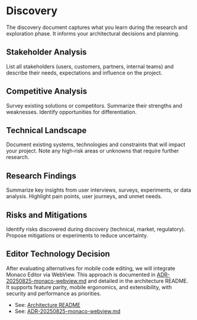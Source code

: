 # Discovery

The discovery document captures what you learn during the research and
exploration phase.  It informs your architectural decisions and planning.

## Stakeholder Analysis

List all stakeholders (users, customers, partners, internal teams) and describe
their needs, expectations and influence on the project.

## Competitive Analysis

Survey existing solutions or competitors.  Summarize their strengths and
weaknesses.  Identify opportunities for differentiation.

## Technical Landscape

Document existing systems, technologies and constraints that will impact your
project.  Note any high‑risk areas or unknowns that require further research.

## Research Findings

Summarize key insights from user interviews, surveys, experiments, or data
analysis.  Highlight pain points, user journeys, and unmet needs.

## Risks and Mitigations

Identify risks discovered during discovery (technical, market, regulatory).  Propose
mitigations or experiments to reduce uncertainty.

## Editor Technology Decision

After evaluating alternatives for mobile code editing, we will integrate Monaco Editor via WebView. This approach is documented in [ADR-20250825-monaco-webview.md](../artifacts/adr/ADR-20250825-monaco-webview.md) and detailed in the architecture README. It supports feature parity, mobile ergonomics, and extensibility, with security and performance as priorities.

- See: [Architecture README](../docs/architecture/README.md)
- See: [ADR-20250825-monaco-webview.md](../artifacts/adr/ADR-20250825-monaco-webview.md)